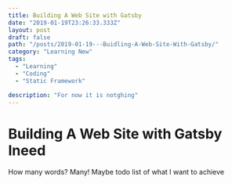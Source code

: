 ```yaml
---
title: Building A Web Site with Gatsby
date: "2019-01-19T23:26:33.333Z"
layout: post
draft: false
path: "/posts/2019-01-19---Buidling-A-Web-Site-With-Gatsby/"
category: "Learning New"
tags:
  - "Learning"
  - "Coding"
  - "Static Framework"

description: "For now it is notghing"
---
```


# Building A Web Site with Gatsby Ineed

How many words? Many!
Maybe todo list of what I want to achieve

